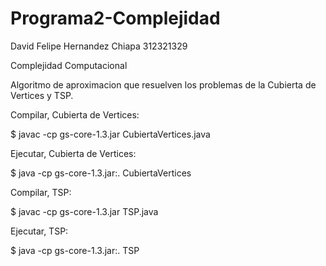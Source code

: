 # Programa2-Complejidad
David Felipe Hernandez Chiapa
312321329

Complejidad Computacional

Algoritmo de aproximacion que resuelven los problemas de la Cubierta de Vertices y TSP.


Compilar, Cubierta de Vertices:

$ javac -cp gs-core-1.3.jar CubiertaVertices.java


Ejecutar, Cubierta de Vertices:

$ java -cp gs-core-1.3.jar:. CubiertaVertices



Compilar, TSP:

$ javac -cp gs-core-1.3.jar TSP.java


Ejecutar, TSP:

$ java -cp gs-core-1.3.jar:. TSP
